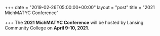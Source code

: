 +++
date = "2019-02-26T05:00:00+00:00"
layout = "post"
title = "2021 MichMATYC Conference"

+++
The **2021 MichMATYC Conference** will be hosted by Lansing Community College on **April 9-10, 2021**.
